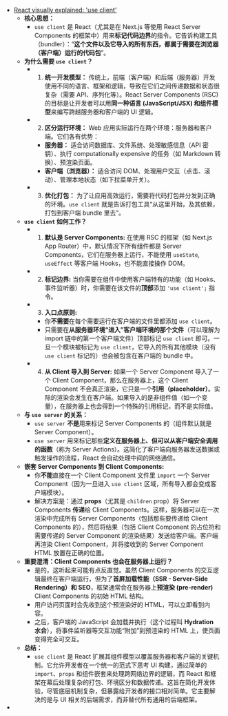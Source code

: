 - [React visually explained: 'use client'](https://x.com/delba_oliveira/status/1840768815585472788)
	- **核心思想：**
		- `use client` 是 React（尤其是在 Next.js 等使用 React Server Components 的框架中）用来**标记代码边界**的指令。它告诉构建工具（bundler）：“**这个文件以及它导入的所有东西，都属于需要在浏览器（客户端）运行的代码包**”。
	- **为什么需要 `use client`？**
		- 1.  **统一开发模型：** 传统上，前端（客户端）和后端（服务器）开发使用不同的语言、框架和逻辑，导致在它们之间传递数据和状态很复杂（需要 API、序列化等）。React Server Components (RSC) 的目标是让开发者可以用**同一种语言 (JavaScript/JSX) 和组件模型**来编写跨越服务器和客户端的 UI 逻辑。
		- 2.  **区分运行环境：** Web 应用实际运行在两个环境：服务器和客户端。它们各有优势：
			- **服务器：** 适合访问数据库、文件系统、处理敏感信息（API 密钥）、执行 computationally expensive 的任务（如 Markdown 转换）、预渲染页面。
			- **客户端（浏览器）：** 适合访问 DOM、处理用户交互（点击、滚动）、管理本地状态（如下拉菜单开关）。
		- 3.  **优化打包：** 为了让应用高效运行，需要将代码打包并分发到正确的环境。`use client` 就是告诉打包工具“从这里开始，及其依赖，打包到客户端 bundle 里去”。
	- **`use client` 如何工作？**
		- 1.  **默认是 Server Components:** 在使用 RSC 的框架（如 Next.js App Router）中，默认情况下所有组件都是 Server Components，它们在服务器上运行，不能使用 `useState`, `useEffect` 等客户端 Hooks，也不能直接操作 DOM。
		- 2.  **标记边界:** 当你需要在组件中使用客户端特有的功能（如 Hooks、事件监听器）时，你需要在该文件的**顶部**添加 `'use client';` 指令。
		- 3.  **入口点原则:**
			- 你**不需要**在每个需要运行在客户端的文件里都添加 `use client`。
			- 只需要在**从服务器环境“进入”客户端环境的那个文件**（可以理解为 import 链中的第一个客户端文件）顶部标记 `use client` 即可。一旦一个模块被标记为 `use client`，它导入的所有其他模块（没有 `use client` 标记的）也会被包含在客户端的 bundle 中。
		- 4.  **从 Client 导入到 Server:** 如果一个 Server Component 导入了一个 Client Component，那么在服务器上，这个 Client Component 不会真正渲染，它只是一个**引用（placeholder）**。实际的渲染会发生在客户端。如果导入的是非组件值（如一个变量），在服务器上也会得到一个特殊的引用标记，而不是实际值。
	- **与 `use server` 的关系：**
		- `use server` **不是**用来标记 Server Components 的（组件默认就是 Server Component）。
		- `use server` 用来标记那些**定义在服务器上、但可以从客户端安全调用的函数**（称为 Server Actions）。这简化了客户端向服务器发送数据或触发操作的流程，React 会自动处理中间的网络通信。
	- **嵌套 Server Components 到 Client Components:**
		- 你**不能**直接在一个 Client Component 文件里 `import` 一个 Server Component（因为一旦进入 `use client` 区域，所有导入都会变成客户端模块）。
		- 解决方案是：通过 **props**（尤其是 `children` prop）将 Server Components **传递**给 Client Components。这样，服务器可以在一次渲染中完成所有 Server Components（包括那些要传递给 Client Components 的），然后将结果（包括 Client Component 的占位符和需要传递的 Server Component 的渲染结果）发送给客户端。客户端再渲染 Client Component，并将接收到的 Server Component HTML 放置在正确的位置。
	- **重要澄清：Client Components 也会在服务器上运行？**
		- 是的，这听起来可能有点反直觉。虽然 Client Components 的交互逻辑最终在客户端运行，但为了**首屏加载性能（SSR - Server-Side Rendering）和 SEO**，框架通常会在服务器上**预渲染 (pre-render)** Client Components 的初始 HTML 结构。
		- 用户访问页面时会先收到这个预渲染好的 HTML，可以立即看到内容。
		- 之后，客户端的 JavaScript 会加载并执行（这个过程叫 **Hydration 水合**），将事件监听器等交互功能“附加”到预渲染的 HTML 上，使页面变得完全可交互。
	- **总结：**
		- `use client` 是 React 扩展其组件模型以覆盖服务器和客户端的关键机制。它允许开发者在一个统一的范式下思考 UI 构建，通过简单的 `import`、`props` 和组件嵌套来处理跨网络边界的逻辑，而 React 和框架在幕后处理复杂的打包、环境区分和数据传递。这旨在简化开发体验，尽管底层机制复杂，但暴露给开发者的接口相对简单。它主要解决的是与 UI 相关的后端需求，而非替代所有通用的后端框架。
-